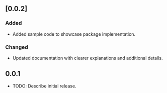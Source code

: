 ## [0.0.2]
### Added
- Added  sample code to showcase package implementation.

### Changed
- Updated documentation with clearer explanations and additional details.



## 0.0.1

* TODO: Describe initial release.
